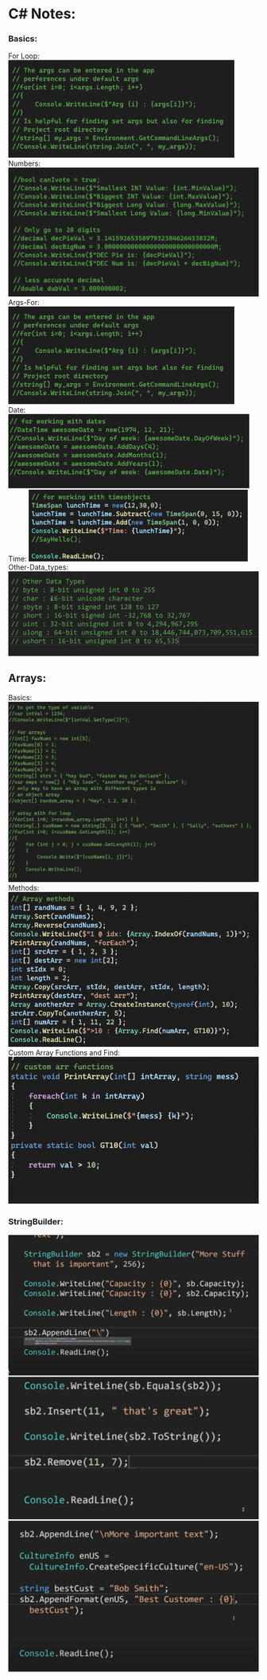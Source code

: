 # C# Notes:

### Basics:
For Loop:
![For Loop](../assets/for.png)     
Numbers:
![Numbers](../assets/nums.png)     
Args-For:
![Args-For](../assets/for.png)     
Date:
![Date](../assets/date.png)     
Time:
![Time](../assets/time.png)     
Other-Data_types:
![Other-Data_types](../assets/otherdata.png)     

## Arrays:
Basics:
![Array Basics](../assets/arrBasics.png)
Methods:
![Array Methods](../assets/arrMethods.png)
Custom Array Functions and Find:
![Array Functions](../assets/arrCustFunc.png)

### StringBuilder:
![Stringbuilder](../assets/strbuilder.png)      
![Methods](../assets/strbuilder2.png)      
![Global](../assets/global.png)      